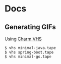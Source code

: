 # Docs

## Generating GIFs
Using [Charm VHS](https://github.com/charmbracelet/vhs)

```shell
$ vhs minimal-java.tape
$ vhs spring-boot.tape
$ vhs minimal-go.tape
```